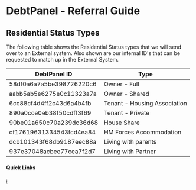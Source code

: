 # DebtPanel - Referral Guide

## Residential Status Types

The following table shows the Residential Status types that we will send over to an External system. Also shown are our internal ID's that can be requested to match up in the External System.

DebtPanel ID | Type
--- | ---
58df0a6a7a5be398726220c6 | Owner - Full
aabb5ab5e6275e0c11323a7a | Owner - Shared
6cc88cf4d4ff2c43d6a4b4fb | Tenant - Housing Association
890a0cce0eb38f50cdff3f69 | Tenant - Private
90be01a650c70a239dc36d68 | House Share
cf17619631334543fcd4ea84 | HM Forces Accommodation
dcb101343f68db9187eec88a | Living with parents
937e37048acbee77cea7f2d7 | Living with Partner


#### Quick Links

[:information_source:](../readme.md)